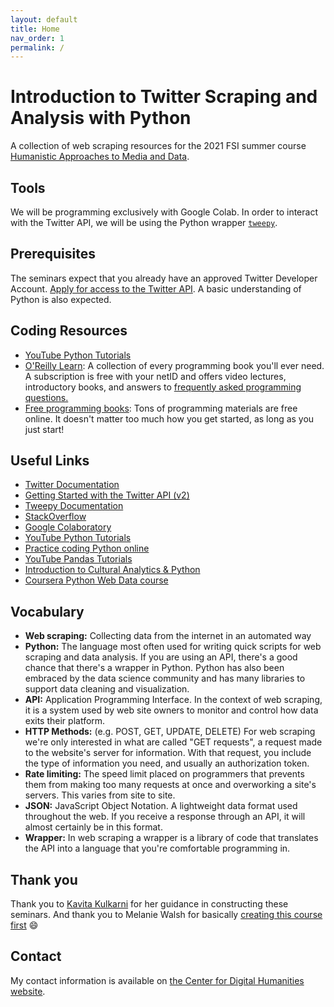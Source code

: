 ```yaml
---
layout: default
title: Home
nav_order: 1
permalink: /
---
```


# Introduction to Twitter Scraping and Analysis with Python

A collection of web scraping resources for the 2021 FSI summer course [Humanistic Approaches to Media and Data](https://sifp.princeton.edu/humcf).

## Tools

We will be programming exclusively with Google Colab. In order to interact with the 
Twitter API, we will be using the Python wrapper [`tweepy`](https://docs.tweepy.org/en/stable/).

## Prerequisites

The seminars expect that you already have an approved Twitter Developer Account. 
[Apply for access to the Twitter API](https://developer.twitter.com/en/apply-for-access).
A basic understanding of Python is also expected.

## Coding Resources

* [YouTube Python Tutorials](https://www.youtube.com/results?search_query=python+tutorials)
* [O'Reilly Learn](https://learning.oreilly.com/home/): A collection of every programming
book you'll ever need. A subscription is free with your netID and offers video lectures,
introductory books, and answers to [frequently asked programming questions.](https://learning.oreilly.com/answers/search/)
* [Free programming books](https://github.com/EbookFoundation/free-programming-books/blob/master/books/free-programming-books.md#python):
    Tons of programming materials are free online. It doesn't matter too much how you get
    started, as long as you just start!

## Useful Links

* [Twitter Documentation](https://developer.twitter.com/en/docs)
* [Getting Started with the Twitter API (v2)](https://github.com/twitterdev/getting-started-with-the-twitter-api-v2-for-academic-research)
* [Tweepy Documentation](https://docs.tweepy.org/en/stable/)
* [StackOverflow](https://stackoverflow.com/)
* [Google Colaboratory](https://colab.research.google.com)
* [YouTube Python Tutorials](https://www.youtube.com/results?search_query=python+tutorials)
* [Practice coding Python online](https://www.hackerrank.com/domains/python)
* [YouTube Pandas Tutorials](https://www.youtube.com/results?search_query=pandas+tutorials)
* [Introduction to Cultural Analytics & Python](https://melaniewalsh.github.io/Intro-Cultural-Analytics/welcome.html)
* [Coursera Python Web Data course](https://www.coursera.org/learn/python-network-data)

## Vocabulary

* **Web scraping:** Collecting data from the internet in an automated way
* **Python:** The language most often used for writing quick scripts for web scraping and data analysis. If you are using an API, there's a good chance that there's a wrapper in Python. Python has also been embraced by the data science community and has many libraries to support data cleaning and visualization.
* **API:** Application Programming Interface. In the context of web scraping, it is a system used by web site owners to monitor and control how data exits their platform.
* **HTTP Methods:** (e.g. POST, GET, UPDATE, DELETE) For web scraping we're only interested in what are called "GET requests", a request made to the website's server for information. With that request, you include the type of information you need, and usually an authorization token.
* **Rate limiting:** The speed limit placed on programmers that prevents them from making too many requests at once and overworking a site's servers. This varies from site to site.
* **JSON:** JavaScript Object Notation. A lightweight data format used throughout the web. If you receive a response through an API, it will almost certainly be in this format.
* **Wrapper:** In web scraping a wrapper is a library of code that translates the API into a language that you're comfortable programming in.

## Thank you 

Thank you to [Kavita Kulkarni](https://cdh.princeton.edu/people/kavita-kulkarni/) for her guidance in constructing these seminars. And thank you to Melanie Walsh for basically [creating this course first](https://melaniewalsh.github.io/Intro-Cultural-Analytics/welcome.html) 😄

## Contact

My contact information is available on [the Center for Digital Humanities website](https://cdh.princeton.edu/people/kevin-mcelwee/).
